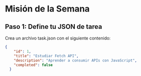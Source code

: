 # Misión de la Semana

## Paso 1: Define tu JSON de tarea
Crea un archivo task.json con el siguiente contenido:

```json
{
    "id": 1,
    "title": "Estudiar Fetch API",
    "description": "Aprender a consumir APIs con JavaScript",
    "completed": false
  }
```
